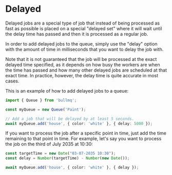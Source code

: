 # Delayed

Delayed jobs are a special type of job that instead of being processed as fast as possible is placed on a special "delayed set" where it will wait until the delay time has passed and then it is processed as a regular job.

In order to add delayed jobs to the queue, simply use the "delay" option with the amount of time in milliseconds that you want to delay the job with.

Note that it is not guaranteed that the job will be processed at the exact delayed time specified, as it depends on how busy the workers are when the time has passed and how many other delayed jobs are scheduled at that exact time. In practice, however, the delay time is quite accurate in most cases.

This is an example of how to add delayed jobs to a queue:

```typescript
import { Queue } from 'bullmq';

const myQueue = new Queue('Paint');

// Add a job that will be delayed by at least 5 seconds.
await myQueue.add('house', { color: 'white' }, { delay: 5000 });
```

If you want to process the job after a specific point in time, just add the time remaining to that point in time. For example, let's say you want to process the job on the third of July 2035 at 10:30:

```typescript
const targetTime = new Date("03-07-2035 10:30");
const delay = Number(targetTime) - Number(new Date());

await myQueue.add('house', { color: 'white' }, { delay });
```


